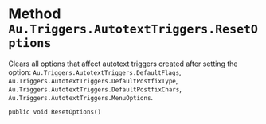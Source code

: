 # Method `Au.Triggers.AutotextTriggers.ResetOptions`

Clears all options that affect autotext triggers created after setting the option: `Au.Triggers.AutotextTriggers.DefaultFlags`, `Au.Triggers.AutotextTriggers.DefaultPostfixType`, `Au.Triggers.AutotextTriggers.DefaultPostfixChars`, `Au.Triggers.AutotextTriggers.MenuOptions`.

```
public void ResetOptions()
```
